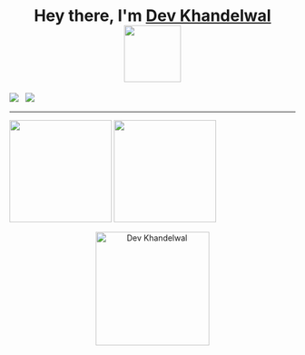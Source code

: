<h1 align="center"> Hey there, I'm <a href="https://d3v.pages.dev">Dev Khandelwal</a> <br />
   <img src="https://media.tenor.com/rbx3ph5SLRUAAAAi/pikachu-pokemon.gif" width="100" />
</h1>
<div>
   <a href="https://wakatime.com/@slyro"><img src="https://wakatime.com/badge/user/018b4176-6667-471d-85e1-e4b2cc669e93.svg" /></a> &nbsp;
   <a href="https://github.cm/khandelwaldev/NowPlayingBadge"><img src="https://img.shields.io/endpoint?url=https://nowplayingbadge.vercel.app/api/spotify" /></a>
</div>
<hr >
<div align="">
   <img height="180em" src="https://github-readme-stats.vercel.app/api/top-langs/?username=khandelwaldev&theme=dark&hide_border=false&include_all_commits=false&count_private=false&layout=compact" /> 
   <img height="180em" src="https://github-profile-summary-cards.vercel.app/api/cards/profile-details?username=khandelwaldev&theme=github_dark" />
</div>
<p align="center">
   <img src="https://count.getloli.com/get/@khandelwaldev" alt="Dev Khandelwal" width="200" />
</p>
